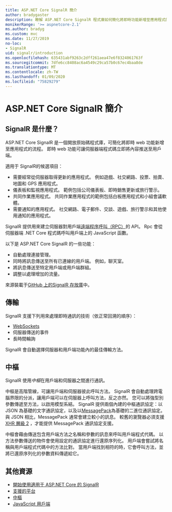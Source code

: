 ```yaml
---
title: ASP.NET Core SignalR 簡介
author: bradygaster
description: 瞭解 ASP.NET Core SignalR 程式庫如何簡化將即時功能新增至應用程式的工作。
monikerRange: '>= aspnetcore-2.1'
ms.author: bradyg
ms.custom: mvc
ms.date: 11/27/2019
no-loc:
- SignalR
uid: signalr/introduction
ms.openlocfilehash: 635431abf9263c2dff261aea47e6f8324061763f
ms.sourcegitcommit: 7dfe6cc8408ac6a4549c29ca57b0c67ec4baa8de
ms.translationtype: MT
ms.contentlocale: zh-TW
ms.lasthandoff: 01/09/2020
ms.locfileid: "75829279"
---
```

# <a name="introduction-to-aspnet-core-opno-locsignalr"></a>ASP.NET Core SignalR 簡介

## <a name="what-is-opno-locsignalr"></a>SignalR 是什麼？

ASP.NET Core SignalR 是一個開放原始碼程式庫，可簡化將即時 web 功能新增至應用程式的流程。 即時 web 功能可讓伺服器端程式碼立即將內容推送至用戶端。

適用于 SignalR的候選項目：

* 需要經常從伺服器取得更新的應用程式。 例如遊戲、社交網路、投票、拍賣、地圖和 GPS 應用程式。
* 儀表板和監視應用程式。 範例包括公司儀表板、即時銷售更新或旅行警示。
* 共同作業應用程式。 共同作業應用程式的範例包括白板應用程式和小組會議軟體。
* 需要通知的應用程式。 社交網路、電子郵件、交談、遊戲、旅行警示和其他使用通知的應用程式。

SignalR 提供用來建立伺服器對用戶端[遠端程序呼叫（RPC）](https://wikipedia.org/wiki/Remote_procedure_call)的 API。 Rpc 會從伺服器端 .NET Core 程式碼呼叫用戶端上的 JavaScript 函數。

以下是 ASP.NET Core SignalR 的一些功能：

* 自動處理連接管理。
* 同時將訊息傳送至所有已連線的用戶端。 例如，聊天室。
* 將訊息傳送至特定用戶端或用戶端群組。
* 調整以處理增加的流量。

來源裝載于[GitHub 上的SignalR 存放庫](https://github.com/dotnet/AspNetCore/tree/master/src/SignalR)中。

## <a name="transports"></a>傳輸

SignalR 支援下列用來處理即時通訊的技術（依正常回溯的順序）：

* [WebSockets](https://tools.ietf.org/html/rfc7118)
* 伺服器傳送的事件
* 長時間輪詢

SignalR 會自動選擇伺服器和用戶端功能內的最佳傳輸方法。

## <a name="hubs"></a>中樞

SignalR 使用*中樞*在用戶端和伺服器之間進行通訊。

中樞是高階管線，可讓用戶端和伺服器彼此呼叫方法。 SignalR 會自動處理跨電腦界限的分派，讓用戶端可以在伺服器上呼叫方法，反之亦然。 您可以將強型別參數傳遞至方法，以啟用模型系結。 SignalR 提供兩個內建的中樞通訊協定：以 JSON 為基礎的文字通訊協定，以及以[MessagePack](https://msgpack.org/)為基礎的二進位通訊協定。  與 JSON 相比，MessagePack 通常會建立較小的訊息。 較舊的瀏覽器必須支援[XHR 層級 2](https://caniuse.com/#feat=xhr2) ，才能提供 MessagePack 通訊協定支援。

中樞會藉由傳送包含用戶端方法之名稱和參數的訊息來呼叫用戶端程式代碼。 以方法參數傳送的物件會使用設定的通訊協定進行還原序列化。 用戶端會嘗試將名稱與用戶端程式代碼中的方法比對。 當用戶端找到相符的時，它會呼叫方法，並將已還原序列化的參數資料傳遞給它。

## <a name="additional-resources"></a>其他資源

* [開始使用適用于 ASP.NET Core 的 SignalR](xref:tutorials/signalr)
* [支援的平台](xref:signalr/supported-platforms)
* [中樞](xref:signalr/hubs)
* [JavaScript 用戶端](xref:signalr/javascript-client)
